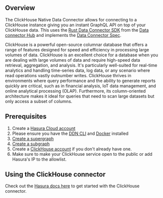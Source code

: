 ## Overview

The ClickHouse Native Data Connector allows for connecting to a ClickHouse instance giving you an instant GraphQL API on top of your ClickHouse data.
This uses the [Rust Data Connector SDK](https://github.com/hasura/ndc-hub#rusk-sdk) from the [Data connector Hub](https://github.com/hasura/ndc-hub) and implements the [Data Connector Spec](https://github.com/hasura/ndc-spec).

ClickHouse is a powerful open-source columnar database that offers a range of features designed for speed and efficiency in processing large volumes of data. ClickHouse is an excellent choice for a database when you are dealing with large volumes of data and require high-speed data retrieval, aggregation, and analysis. It's particularly well-suited for real-time analytics and handling time-series data, log data, or any scenario where read operations vastly outnumber writes. ClickHouse thrives in environments where query performance and the ability to generate reports quickly are critical, such as in financial analysis, IoT data management, and online analytical processing (OLAP). Furthermore, its column-oriented architecture makes it ideal for queries that need to scan large datasets but only access a subset of columns.

## Prerequisites

1. Create a [Hasura Cloud account](https://console.hasura.io)
2. Please ensure you have the [DDN CLI](https://hasura.io/docs/3.0/cli/installation) and [Docker](https://docs.docker.com/engine/install/) installed
3. [Create a supergraph](https://hasura.io/docs/3.0/getting-started/init-supergraph)
4. [Create a subgraph](https://hasura.io/docs/3.0/getting-started/init-subgraph)
5. Create a [ClickHouse account](https://clickhouse.cloud/signUp?loc=nav-get-started) if you don't already have one.
6. Make sure to make your ClickHouse service open to the public or add Hasura's IP to the allowlist.

## Using the ClickHouse connector

Check out the [Hasura docs here](https://hasura.io/docs/3.0/getting-started/build/connect-to-data/connect-a-source/?db=ClickHouse) to get started with the ClickHouse connector.
